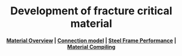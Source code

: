 <!-- prettier-ignore-start -->
<!-- markdownlint-disable -->
<h1 align="center">
    <a>Development of fracture critical material</a>
</h1>

<h4 align="center">
    <a href="#material overview">Material Overview</a> |
    <a href="#connection model">Connection model</a> |
    <a href="#steel frame performance">Steel Frame Performance</a> |
    <a href="#material compiling">Material Compiling</a>
</h4>

<!-- markdownlint-enable -->
<!-- prettier-ignore-end -->
